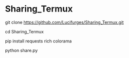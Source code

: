 # Sharing_Termux

git clone https://github.com/Lucifurges/Sharing_Termux.git

cd Sharing_Termux

pip install requests rich colorama

python share.py
